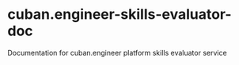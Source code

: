# cuban.engineer-skills-evaluator-doc
Documentation for cuban.engineer platform skills evaluator service 
